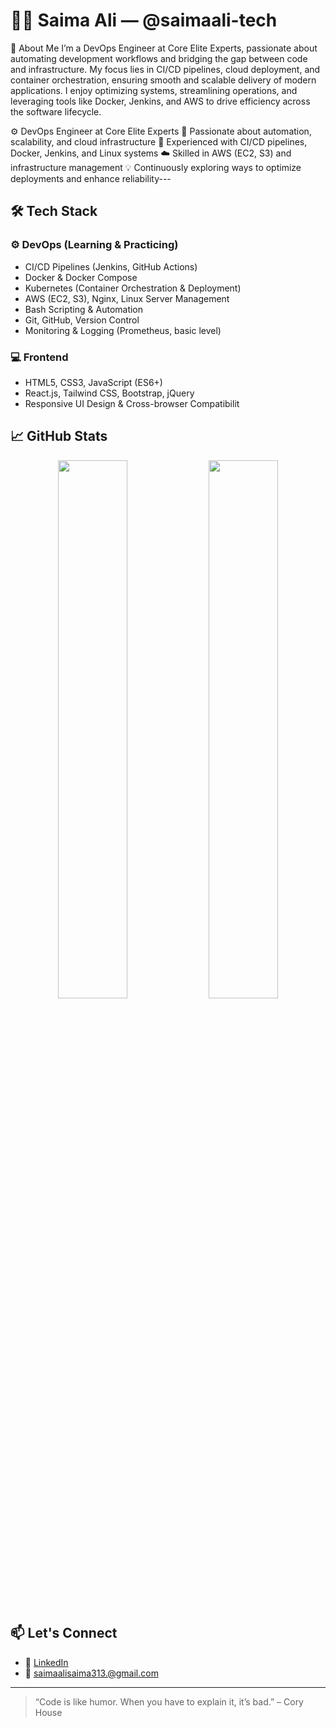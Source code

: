 # 👩‍💻 Saima Ali — @saimaali-tech

🚀 About Me
I’m a DevOps Engineer at Core Elite Experts, passionate about automating development workflows and bridging the gap between code and infrastructure. My focus lies in CI/CD pipelines, cloud deployment, and container orchestration, ensuring smooth and scalable delivery of modern applications. I enjoy optimizing systems, streamlining operations, and leveraging tools like Docker, Jenkins, and AWS to drive efficiency across the software lifecycle.

⚙️ DevOps Engineer at Core Elite Experts
🚀 Passionate about automation, scalability, and cloud infrastructure
🧩 Experienced with CI/CD pipelines, Docker, Jenkins, and Linux systems
☁️ Skilled in AWS (EC2, S3) and infrastructure management
💡 Continuously exploring ways to optimize deployments and enhance reliability---

## 🛠️ Tech Stack

### ⚙️ DevOps (Learning & Practicing)
- CI/CD Pipelines (Jenkins, GitHub Actions)
- Docker & Docker Compose
- Kubernetes (Container Orchestration & Deployment)
- AWS (EC2, S3), Nginx, Linux Server Management
- Bash Scripting & Automation
- Git, GitHub, Version Control
- Monitoring & Logging (Prometheus, basic level)
  
### 💻 Frontend
- HTML5, CSS3, JavaScript (ES6+)
- React.js, Tailwind CSS, Bootstrap, jQuery
- Responsive UI Design & Cross-browser Compatibilit

## 📈 GitHub Stats
<p align="center">
  <img src="https://github-readme-stats.vercel.app/api?username=saimaali-tech&show_icons=true&theme=radical" width="47%" />
  <img src="https://github-readme-streak-stats.herokuapp.com/?user=saimaali-tech&theme=radical" width="47%" />
</p>

## 📫 Let's Connect

- 💼 [LinkedIn](https://www.linkedin.com/in/saima-ali-devops-engineer/)
- 📨 saimaalisaima313.@gmail.com

---

> “Code is like humor. When you have to explain it, it’s bad.” – Cory House

